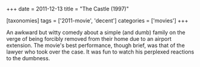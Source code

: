 +++
date = 2011-12-13
title = "The Castle (1997)"

[taxonomies]
tags = ['2011-movie', 'decent']
categories = ['movies']
+++

An awkward but witty comedy about a simple (and dumb) family on the
verge of being forcibly removed from their home due to an airport
extension. The movie\'s best performance, though brief, was that of the
lawyer who took over the case. It was fun to watch his perplexed
reactions to the dumbness.
